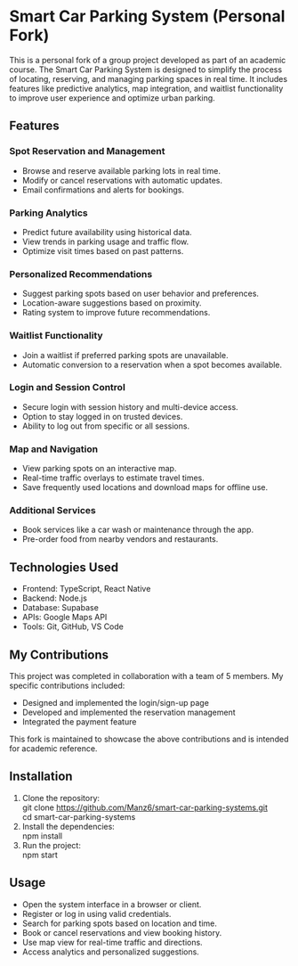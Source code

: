# Smart Car Parking System (Personal Fork)

This is a personal fork of a group project developed as part of an academic course. The Smart Car Parking System is designed to simplify the process of locating, reserving, and managing parking spaces in real time. It includes features like predictive analytics, map integration, and waitlist functionality to improve user experience and optimize urban parking.

## Features

### Spot Reservation and Management
- Browse and reserve available parking lots in real time.
- Modify or cancel reservations with automatic updates.
- Email confirmations and alerts for bookings.

### Parking Analytics
- Predict future availability using historical data.
- View trends in parking usage and traffic flow.
- Optimize visit times based on past patterns.

### Personalized Recommendations
- Suggest parking spots based on user behavior and preferences.
- Location-aware suggestions based on proximity.
- Rating system to improve future recommendations.

### Waitlist Functionality
- Join a waitlist if preferred parking spots are unavailable.
- Automatic conversion to a reservation when a spot becomes available.

### Login and Session Control
- Secure login with session history and multi-device access.
- Option to stay logged in on trusted devices.
- Ability to log out from specific or all sessions.

### Map and Navigation
- View parking spots on an interactive map.
- Real-time traffic overlays to estimate travel times.
- Save frequently used locations and download maps for offline use.

### Additional Services
- Book services like a car wash or maintenance through the app.
- Pre-order food from nearby vendors and restaurants.

## Technologies Used

- Frontend: TypeScript, React Native
- Backend: Node.js 
- Database: Supabase
- APIs: Google Maps API
- Tools: Git, GitHub, VS Code

## My Contributions

This project was completed in collaboration with a team of 5 members. My specific contributions included:
- Designed and implemented the login/sign-up page
- Developed and implemented the reservation management 
- Integrated the payment feature

This fork is maintained to showcase the above contributions and is intended for academic reference.

## Installation

1. Clone the repository:<br>
git clone https://github.com/Manz6/smart-car-parking-systems.git<br>
cd smart-car-parking-systems<br>
2. Install the dependencies:<br>
npm install<br>         
3. Run the project:<br>
npm start          

## Usage
- Open the system interface in a browser or client.
- Register or log in using valid credentials.
- Search for parking spots based on location and time.
- Book or cancel reservations and view booking history.
- Use map view for real-time traffic and directions.
- Access analytics and personalized suggestions.
